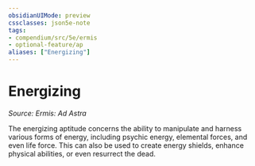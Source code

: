 ```yaml
---
obsidianUIMode: preview
cssclasses: json5e-note
tags:
- compendium/src/5e/ermis
- optional-feature/ap
aliases: ["Energizing"]
---
```

# Energizing
*Source: Ermis: Ad Astra* 

The energizing aptitude concerns the ability to manipulate and harness various forms of energy, including psychic energy, elemental forces, and even life force. This can also be used to create energy shields, enhance physical abilities, or even resurrect the dead.